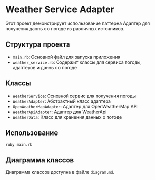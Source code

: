 # Weather Service Adapter

Этот проект демонстрирует использование паттерна Адаптер для получения данных о погоде из различных источников.

## Структура проекта

- `main.rb`: Основной файл для запуска приложения
- `weather_service.rb`: Содержит классы для сервиса погоды, адаптеров и данных о погоде

## Классы

- `WeatherService`: Основной сервис для получения погоды
- `WeatherAdapter`: Абстрактный класс адаптера
- `OpenWeatherMapAdapter`: Адаптер для OpenWeatherMap API
- `WeatherApiAdapter`: Адаптер для WeatherApi
- `WeatherData`: Класс для хранения данных о погоде

## Использование

```
ruby main.rb
```

## Диаграмма классов

Диаграмма классов доступна в файле `diagram.md`.
